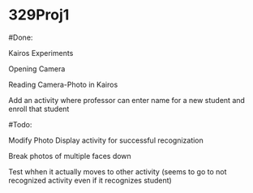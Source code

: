 # 329Proj1

#Done:

Kairos Experiments

Opening Camera

Reading Camera-Photo in Kairos

Add an activity where professor can enter name for a new student and enroll that student


#Todo:

Modify Photo Display activity for successful recognization

Break photos of multiple faces down

Test whhen it actually moves to other activity (seems to go to not recognized activity even if it recognizes student)
